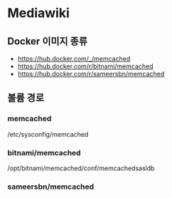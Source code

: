 Mediawiki
=========

## Docker 이미지 종류

* https://hub.docker.com/_/memcached
* https://hub.docker.com/r/bitnami/memcached
* https://hub.docker.com/r/sameersbn/memcached

## 볼륨 경로

### memcached

/etc/sysconfig/memcached

### bitnami/memcached

/opt/bitnami/memcached/conf/memcachedsasldb

### sameersbn/memcached

